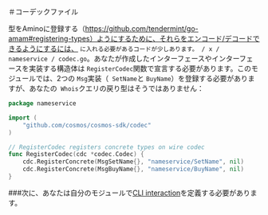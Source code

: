 ＃コーデックファイル

型をAminoに登録する（https://github.com/tendermint/go-amam#registering-types）ようにするために、それらをエンコード/デコードできるようにするには、 `に入れる必要があるコードが少しあります。 / x / nameservice / codec.go`。あなたが作成したインターフェースやインターフェースを実装する構造体は `RegisterCodec`関数で宣言する必要があります。このモジュールでは、2つの `Msg`実装（` SetName`と `BuyName`）を登録する必要がありますが、あなたの` Whois`クエリの戻り型はそうではありません：

```go
package nameservice

import (
	"github.com/cosmos/cosmos-sdk/codec"
)

// RegisterCodec registers concrete types on wire codec
func RegisterCodec(cdc *codec.Codec) {
	cdc.RegisterConcrete(MsgSetName{}, "nameservice/SetName", nil)
	cdc.RegisterConcrete(MsgBuyName{}, "nameservice/BuyName", nil)
}
```

###次に、あなたは自分のモジュールで[CLI interaction](./cli.md)を定義する必要があります。
